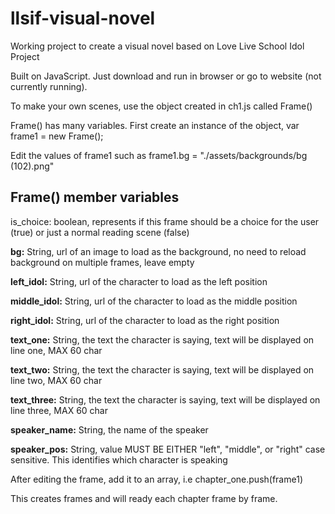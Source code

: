 # llsif-visual-novel
Working project to create a visual novel based on Love Live School Idol Project 


Built on JavaScript. Just download and run in browser or go to website (not currently running).

To make your own scenes, use the object created in ch1.js called Frame()

Frame() has many variables. First create an instance of the object, var frame1 = new Frame();

Edit the values of frame1 such as frame1.bg = "./assets/backgrounds/bg (102).png"

## Frame() member variables
  is_choice: boolean, represents if this frame should be a choice for the user (true) or just a normal reading scene (false)
  
  **bg:** String, url of an image to load as the background, no need to reload background on multiple frames, leave empty
  
  **left_idol:** String, url of the character to load as the left position
  
  **middle_idol:** String, url of the character to load as the middle position
  
  **right_idol:** String, url of the character to load as the right position
  
  **text_one:** String, the text the character is saying, text will be displayed on line one, MAX 60 char
  
  **text_two:** String, the text the character is saying, text will be displayed on line two, MAX 60 char
  
  **text_three:** String, the text the character is saying, text will be displayed on line three, MAX 60 char
  
  **speaker_name:** String, the name of the speaker
  
  **speaker_pos:** String, value MUST BE EITHER "left", "middle", or "right" case sensitive. This identifies which character is speaking
  
 After editing the frame, add it to an array, i.e chapter_one.push(frame1)
 
 This creates frames and will ready each chapter frame by frame.
